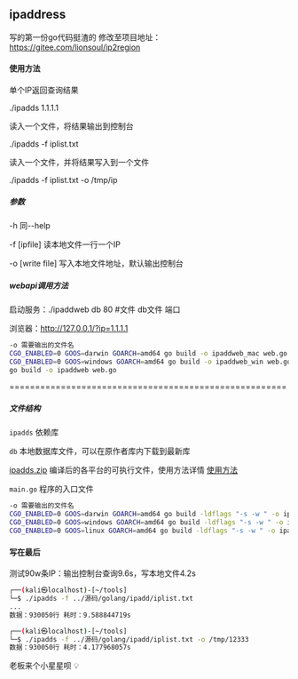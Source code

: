 ## ipaddress


写的第一份go代码挺渣的
修改至项目地址：https://gitee.com/lionsoul/ip2region


#### 使用方法

单个IP返回查询结果

./ipadds 1.1.1.1

读入一个文件，将结果输出到控制台

./ipadds -f iplist.txt

读入一个文件，并将结果写入到一个文件

./ipadds -f iplist.txt -o /tmp/ip

##### 参数

-h 同--help

-f [ipfile] 读本地文件一行一个IP

-o [write file] 写入本地文件地址，默认输出控制台

##### webapi调用方法


启动服务：./ipaddweb db 80 #文件 db文件 端口

浏览器：http://127.0.0.1/?ip=1.1.1.1

```bash
-o 需要输出的文件名
CGO_ENABLED=0 GOOS=darwin GOARCH=amd64 go build -o ipaddweb_mac web.go #编译mac架构
CGO_ENABLED=0 GOOS=windows GOARCH=amd64 go build -o ipaddweb_win web.go #编译win
go build -o ipaddweb web.go
```

======================================================

##### 文件结构

`ipadds`      依赖库

`db`          本地数据库文件，可以在原作者库内下载到最新库

[ipadds.zip](https://github.com/Maskphp/ipadds/releases/tag/v1)  编译后的各平台的可执行文件，使用方法详情 [使用方法](#使用方法) 

`main.go`     程序的入口文件


```bash
-o 需要输出的文件名
CGO_ENABLED=0 GOOS=darwin GOARCH=amd64 go build -ldflags "-s -w " -o ipadds_mac_x64 main.go #编译mac x64架构
CGO_ENABLED=0 GOOS=windows GOARCH=amd64 go build -ldflags "-s -w " -o ipadds_win_x64 main.go #编译win x64架构
CGO_ENABLED=0 GOOS=linux GOARCH=amd64 go build -ldflags "-s -w " -o ipadds_linux_x64 main.go #编译linux  x64架构
```

#### 写在最后

测试90w条IP：输出控制台查询9.6s，写本地文件4.2s

```bash
┌──(kali㉿localhost)-[~/tools]
└─$ ./ipadds -f ../源码/golang/ipadd/iplist.txt 
...
数据：930050行 耗时：9.588844719s                                                                     

┌──(kali㉿localhost)-[~/tools]
└─$ ./ipadds -f ../源码/golang/ipadd/iplist.txt -o /tmp/12333
数据：930050行 耗时：4.177968057s 
```

老板来个小星星呗 :bulb:
